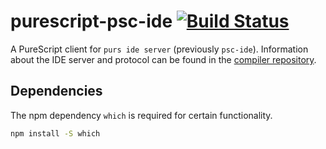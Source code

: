 # purescript-psc-ide [![Build Status](https://travis-ci.org/kRITZCREEK/purescript-psc-ide.svg?branch=master)](https://travis-ci.org/kRITZCREEK/purescript-psc-ide)

A PureScript client for `purs ide server` (previously `psc-ide`). Information about the IDE server and protocol
can be found in the [compiler repository](https://github.com/purescript/purescript/tree/master/psc-ide).

## Dependencies

The npm dependency `which` is required for certain functionality.

```sh
npm install -S which
```
